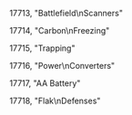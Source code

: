 ﻿17713, "Battlefield\nScanners"

17714, "Carbon\nFreezing"

17715, "Trapping"

17716, "Power\nConverters"

17717, "AA Battery"

17718, "Flak\nDefenses"

